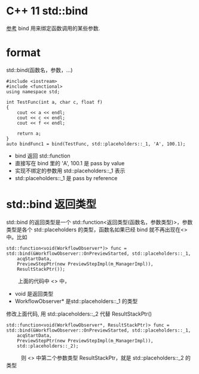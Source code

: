 # C++ 11 std::bind #

[参考](http://blog.csdn.net/zhoujianhua0591/article/details/49304141)
bind 用来绑定函数调用的某些参数.

# format #
std::bind(函数名，参数，...)

    #include <iostream>
    #include <functional>
    using namespace std;

    int TestFunc(int a, char c, float f)
    {
        cout << a << endl;
        cout << c << endl;
        cout << f << endl;

        return a;
    }
    auto bindFunc1 = bind(TestFunc, std::placeholders::_1, 'A', 100.1);
    
    
* bind 返回 std::function
* 直接写在 bind 里的 'A', 100.1 是 pass by value
* 实现不绑定的参数用 std::placeholders::\_1 表示
* std::placeholders::\_1 是 pass by reference

# std::bind 返回类型 #

std::bind 的返回类型是一个 std::function<返回类型(函数名，参数类型)>，参数类型是各个 std::placeholders 的类型，函数名如果已经 bind 就不再出现在<> 中。比如

    std::function<void(WorkflowObserver*)> func =
    std::bind(&WorkflowObserver::OnPreviewStarted, std::placeholders::_1,
        acqStartData,
        PreviewStepPtr(new PreviewStepImpl(m_ManagerImpl)),
        ResultStackPtr());
        
上面的代码中 <> 中，

* void 是返回类型
* WorkflowObserver\* 是std::placeholders::\_1 的类型

修改上面代码, 用 std::placeholders::\_2 代替 ResultStackPtr()

	std::function<void(WorkflowObserver*, ResultStackPtr)> func =
	std::bind(&WorkflowObserver::OnPreviewStarted, std::placeholders::_1,
		acqStartData,
		PreviewStepPtr(new PreviewStepImpl(m_ManagerImpl)),
		std::placeholders::_2);
           
则 <> 中第二个参数类型 ResultStackPtr，就是 std::placeholders::\_2 的类型
